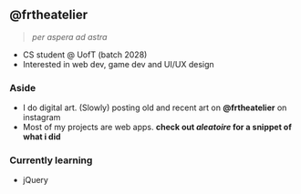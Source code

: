 ## @frtheatelier
> *per aspera ad astra*
- CS student @ UofT (batch 2028)
- Interested in web dev, game dev and UI/UX design

### Aside
- I do digital art. (Slowly) posting old and recent art on **@frtheatelier** on instagram
- Most of my projects are web apps. **check out *aleatoire* for a snippet of what i did**

### Currently learning
- jQuery

<!---
frtheatelier/frtheatelier is a ✨ special ✨ repository because its `README.md` (this file) appears on your GitHub profile.
You can click the Preview link to take a look at your changes.
--->
